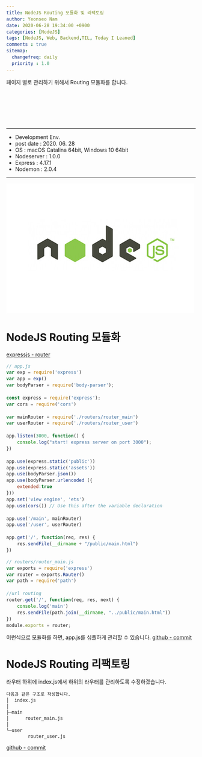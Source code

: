 ```yaml
---
title: NodeJS Routing 모듈화 및 리팩토링
author: Yeonseo Nam
date: 2020-06-28 19:34:00 +0900
categories: [NodeJS]
tags: [NodeJS, Web, Backend,TIL, Today I Leaned]
comments : true
sitemap:
  changefreq: daily
  priority : 1.0
---
```


페이지 별로 관리하기 위해서 Routing 모듈화를 합니다.

<br/><br/><br/><br/><br/>

---

* Development Env.
* post date : 2020. 06. 28
* OS : macOS Catalina 64bit, Windows 10 64bit
* Nodeserver : 1.0.0
* Express : 4.17.1
* Nodemon : 2.0.4

---


![nodejs_logo](/post/images/logo/nodejs_logo.jpg)

# NodeJS Routing 모듈화
[expressjs - router](http://expressjs.com/ko/api.html#router)


```js
// app.js
var exp = require('express')
var app = exp()
var bodyParser = require('body-parser');

const express = require('express');
var cors = require('cors')

var mainRouter = require('./routers/router_main')
var userRouter = require('./routers/router_user')

app.listen(3000, function() {
    console.log("start! express server on port 3000");
})

app.use(express.static('public'))
app.use(express.static('assets'))
app.use(bodyParser.json())
app.use(bodyParser.urlencoded ({
    extended:true
}))
app.set('view engine', 'ets')
app.use(cors()) // Use this after the variable declaration

app.use('/main', mainRouter)
app.use('/user', userRouter)

app.get('/', function(req, res) {
    res.sendFile(__dirname + "/public/main.html")
})
```

```js
// routers/router_main.js
var exports = require('express')
var router = exports.Router()
var path = require('path')

//url routing
router.get('/', function(req, res, next) {
    console.log('main')
    res.sendFile(path.join(__dirname, "../public/main.html"))
})
module.exports = router;
```

이런식으로 모듈화를 하면, app.js를 심플하게 관리할 수 있습니다.
[github - commit](https://github.com/yeonseo/node-server/commit/3131cd90a6cd34f83c0b567cf32fbbe4f068bb96)



# NodeJS Routing 리팩토링

라우터 하위에 index.js에서 하위의 라우터를 관리하도록 수정하겠습니다.


```
다음과 같은 구조로 작성합니다.
│  index.js
│  
├─main
│      router_main.js
│      
└─user
        router_user.js

```

[github - commit](https://github.com/yeonseo/node-server/commit/278b0209bb83d9c241c67faa11423e3e8d1af22e)

